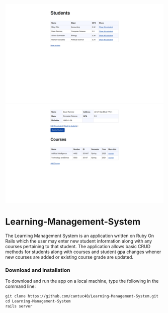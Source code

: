 ![Learning-Management-System](https://github.com/cantuc40/Learning-Management-System/blob/master/app/assets/images/main_screen.png)
![Learning-Management-SYstem](https://github.com/cantuc40/Learning-Management-System/blob/master/app/assets/images/student_info.png)

# Learning-Management-System

The Learning Management System is an application written on Ruby On Rails which the user may enter new student information along with any courses pertaining to that student. The application allows basic CRUD methods for students along with courses and student gpa changes whener new courses are added or existing course grade are updated. 

### Download and Installation

To download and run the app on a local machine, type the following in the command line:

```
git clone https://github.com/cantuc40/Learning-Management-System.git
cd Learning-Management-System
rails server
```
